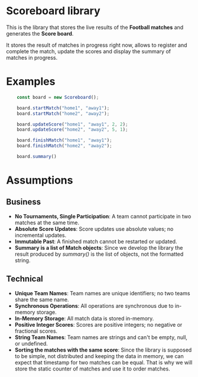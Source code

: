 # Scoreboard library
This is the library that stores the live results of the **Football matches** and generates the **Score board**.

It stores the result of matches in progress right now, allows to register and complete the match, update the scores and display the summary of matches in progress.

# Examples

``` Javascript
    const board = new Scoreboard();

    board.startMatch("home1", "away1");
    board.startMatch("home2", "away2");

    board.updateScore("home1", "away1", 2, 2);
    board.updateScore("home2", "away2", 5, 1);

    board.finishMatch("home1", "away1");
    board.finishMatch("home2", "away2");

    board.summary()
```

# Assumptions
## Business
- **No Tournaments, Single Participation**: A team cannot participate in two matches at the same time.
- **Absolute Score Updates**: Score updates use absolute values; no incremental updates.
- **Immutable Past**: A finished match cannot be restarted or updated.
- **Summary is a list of Match objects**: Since we develop the library the result produced by *summary()* is the list of objects, not the formatted string.

## Technical
- **Unique Team Names**: Team names are unique identifiers; no two teams share the same name.
- **Synchronous Operations**: All operations are synchronous due to in-memory storage.
- **In-Memory Storage**: All match data is stored in-memory.
- **Positive Integer Scores**: Scores are positive integers; no negative or fractional scores.
- **String Team Names**: Team names are strings and can't be empty, null, or undefined.
- **Sorting the matches with the same score**: Since the library is supposed to be simple, not distributed and keeping the data in memory, we can expect that timestamp for two matches can be equal. That is why we will store the static counter of matches and use it to order matches.
